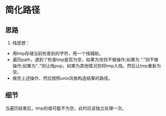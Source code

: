 # 简化路径

## 思路
1. 栈思想：
 - 用tmp存储当前检查到的字符，用一个栈辅助。
 - 遍历path，遇到'/'检查tmp是否为空，如果为空则不做操作;如果为 "."则不做操作;如果为".."则让栈pop，如果为其他情况则将tmp入栈。然后让tmp重新为空。
 - 做完上述操作，然后按照unix风格构造结果的路径。

## 细节
当遍历结束后，tmp的值可能不为空，此时应该独立处理一次。

